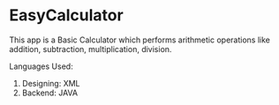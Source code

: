 # EasyCalculator

This app is a Basic Calculator which performs arithmetic operations like addition, subtraction, multiplication, division.

Languages Used: 
1) Designing: XML
2) Backend: JAVA
